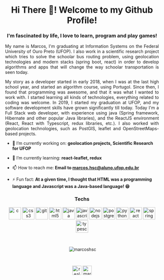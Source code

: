 <h1 align="center">Hi There 👋! Welcome to my Github Profile!</h1>
<h3 align="center">I'm fascinated by life, I love to learn, program and play games!</h3>

<p align="justify">
My name is Marcos, I'm graduating at Information Systems on the Federal University of Ouro Preto (UFOP). I also work in a scientific research project which tries to
solve the schoolar bus routing problem, using geolocation technologies and modern stacks (spring boot, react) in order to develop algorithms and apps that will 
change the way schoolar transportation is seen today.
</p>
<p align="justify">
My story as a developer started in early 2018, when I was at the last high school year, and started an algorithm course, using Portugol. Since then, I found 
that programming was awesome, and that it was what I wanted to work with. I started learning all kinds of technologies, everything related to coding was welcome. 
In 2019, I started my graduation at UFOP, and my software development skills have grown significantly till today. Today I'm a Full Stack web developer, with 
experience using java (Spring framework, Hibernate and other popular Java libraries), and the ReactJS environment (React, React with Typescript, redux libraries, 
etc.). I also worked with geolocation technologies, such as PostGIS, leaflet and OpenStreetMaps-based projects.
</p>

- 🔭 I’m currently working on: **geolocation projects, Scientific Research for UFOP**

- 🌱 I’m currently learning: **react-leaflet, redux**

- 📫 How to reach me: **Email to marcos.hsc@aluno.ufop.edu.br**

- ⚡ Fun fact: **At a given time, I thought that HTML was a programming language and Javascript was a Java-based language! :laughing:**

<h3 align="center">Techs</h3>

<p align="center"><img src="https://devicons.github.io/devicon/devicon.git/icons/c/c-original.svg" alt="c" width="40" height="40"/> <img src="https://devicons.github.io/devicon/devicon.git/icons/css3/css3-original-wordmark.svg" alt="css3" width="40" height="40"/> <img src="https://www.vectorlogo.zone/logos/git-scm/git-scm-icon.svg" alt="git" width="40" height="40"/> <img src="https://devicons.github.io/devicon/devicon.git/icons/html5/html5-original-wordmark.svg" alt="html5" width="40" height="40"/> <img src="https://devicons.github.io/devicon/devicon.git/icons/java/java-original-wordmark.svg" alt="java" width="40" height="40"/> <img src="https://devicons.github.io/devicon/devicon.git/icons/javascript/javascript-original.svg" alt="javascript" width="40" height="40"/> <img src="https://devicons.github.io/devicon/devicon.git/icons/nodejs/nodejs-original-wordmark.svg" alt="nodejs" width="40" height="40"/> <img src="https://devicons.github.io/devicon/devicon.git/icons/postgresql/postgresql-original-wordmark.svg" alt="postgresql" width="40" height="40"/> <img src="https://devicons.github.io/devicon/devicon.git/icons/python/python-original.svg" alt="python" width="40" height="40"/> <img src="https://devicons.github.io/devicon/devicon.git/icons/react/react-original-wordmark.svg" alt="react" width="40" height="40"/> <img src="https://www.vectorlogo.zone/logos/springio/springio-icon.svg" alt="spring" width="40" height="40"/> <img src="https://devicons.github.io/devicon/devicon.git/icons/typescript/typescript-original.svg" alt="typescript" width="40" height="40"/></p></p>

<br/>

<p align="center">&nbsp;<img align="center" src="https://github-readme-stats.vercel.app/api?username=marcoshsc&show_icons=true&count_private=true" alt="marcoshsc" /></p>

<br/>

<p align="center">
<a href="https://twitter.com/realmarcoshsc" target="blank"><img align="center" src="https://cdn.jsdelivr.net/npm/simple-icons@3.0.1/icons/twitter.svg" alt="realmarcoshsc" height="30" width="30" /></a>
<a href="https://linkedin.com/in/marcos-henrique-santos-cunha-b275a21a1" target="blank"><img align="center" src="https://cdn.jsdelivr.net/npm/simple-icons@3.0.1/icons/linkedin.svg" alt="marcos-henrique-santos-cunha-b275a21a1" height="30" width="30" /></a>
</p>
